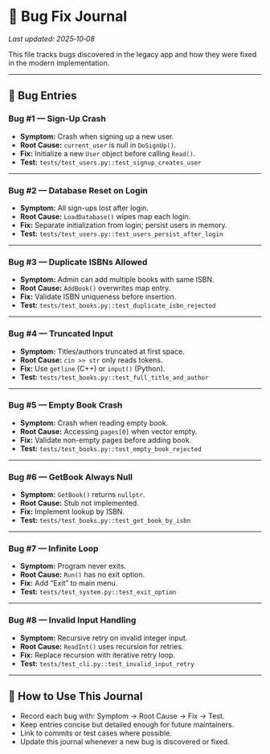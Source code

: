 # 🐞 Bug Fix Journal

_Last updated: 2025‑10‑08_

This file tracks bugs discovered in the legacy app and how they were fixed in the modern implementation.

---

## 🧾 Bug Entries

### Bug #1 — Sign-Up Crash
- **Symptom:** Crash when signing up a new user.  
- **Root Cause:** `current_user` is null in `DoSignUp()`.  
- **Fix:** Initialize a new `User` object before calling `Read()`.  
- **Test:** `tests/test_users.py::test_signup_creates_user`

---

### Bug #2 — Database Reset on Login
- **Symptom:** All sign-ups lost after login.  
- **Root Cause:** `LoadDatabase()` wipes map each login.  
- **Fix:** Separate initialization from login; persist users in memory.  
- **Test:** `tests/test_users.py::test_users_persist_after_login`

---

### Bug #3 — Duplicate ISBNs Allowed
- **Symptom:** Admin can add multiple books with same ISBN.  
- **Root Cause:** `AddBook()` overwrites map entry.  
- **Fix:** Validate ISBN uniqueness before insertion.  
- **Test:** `tests/test_books.py::test_duplicate_isbn_rejected`

---

### Bug #4 — Truncated Input
- **Symptom:** Titles/authors truncated at first space.  
- **Root Cause:** `cin >> str` only reads tokens.  
- **Fix:** Use `getline` (C++) or `input()` (Python).  
- **Test:** `tests/test_books.py::test_full_title_and_author`

---

### Bug #5 — Empty Book Crash
- **Symptom:** Crash when reading empty book.  
- **Root Cause:** Accessing `pages[0]` when vector empty.  
- **Fix:** Validate non-empty pages before adding book.  
- **Test:** `tests/test_books.py::test_empty_book_rejected`

---

### Bug #6 — GetBook Always Null
- **Symptom:** `GetBook()` returns `nullptr`.  
- **Root Cause:** Stub not implemented.  
- **Fix:** Implement lookup by ISBN.  
- **Test:** `tests/test_books.py::test_get_book_by_isbn`

---

### Bug #7 — Infinite Loop
- **Symptom:** Program never exits.  
- **Root Cause:** `Run()` has no exit option.  
- **Fix:** Add “Exit” to main menu.  
- **Test:** `tests/test_system.py::test_exit_option`

---

### Bug #8 — Invalid Input Handling
- **Symptom:** Recursive retry on invalid integer input.  
- **Root Cause:** `ReadInt()` uses recursion for retries.  
- **Fix:** Replace recursion with iterative retry loop.  
- **Test:** `tests/test_cli.py::test_invalid_input_retry`

---

## 📂 How to Use This Journal
- Record each bug with: Symptom → Root Cause → Fix → Test.  
- Keep entries concise but detailed enough for future maintainers.  
- Link to commits or test cases where possible.  
- Update this journal whenever a new bug is discovered or fixed.  
